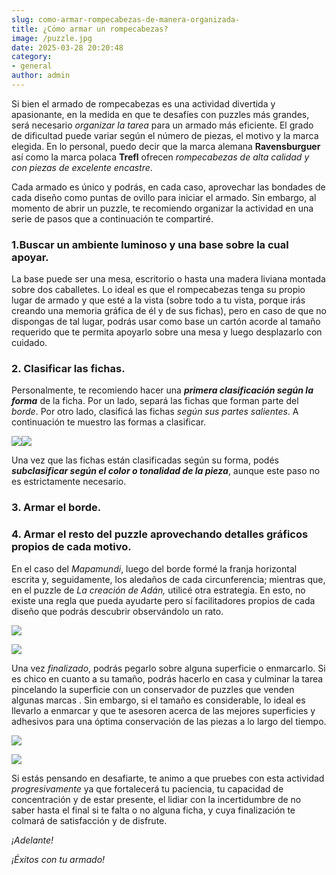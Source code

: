 ```yaml
---
slug: como-armar-rompecabezas-de-manera-organizada-
title: ¿Cómo armar un rompecabezas?
image: /puzzle.jpg
date: 2025-03-28 20:20:48
category:
- general
author: admin
---
```

Si bien el armado de rompecabezas es una actividad divertida y apasionante, en la medida en que te desafíes con puzzles más grandes, será necesario _organizar_ _la tarea_ para un armado más eficiente. El grado de dificultad puede variar según el número de piezas, el motivo y la marca elegida. En lo personal, puedo decir que la marca alemana **Ravensburguer** así como la marca polaca **Trefl** ofrecen _rompecabezas de alta calidad y con piezas de excelente encastre_.

Cada armado es único y podrás, en cada caso, aprovechar las bondades de cada diseño como puntas de ovillo para iniciar el armado. Sin embargo, al momento de abrir un puzzle, te recomiendo organizar la actividad en una serie de pasos que a continuación te compartiré.

### **1.Buscar un ambiente luminoso y una base sobre la cual apoyar.** 

La base puede ser una mesa, escritorio o hasta una madera liviana montada sobre dos caballetes. Lo ideal es que el rompecabezas tenga su propio lugar de armado y que esté a la vista (sobre todo a tu vista, porque irás creando una memoria gráfica de él y de sus fichas), pero en caso de que no dispongas de tal lugar, podrás usar como base un cartón acorde al tamaño requerido que te permita apoyarlo sobre una mesa y luego desplazarlo con cuidado.

### **2. Clasificar las fichas.**

Personalmente, te recomiendo hacer una ***primera clasificación según la forma*** de la ficha. Por un lado,  separá las fichas que forman parte del _borde_. Por otro lado, clasificá las fichas _según sus partes salientes_. A continuación te muestro las formas a clasificar.

![](/saliencias.jpg)![](/fb_img_1743204411174.jpg)

 Una vez que las fichas están clasificadas según su forma, podés ***subclasificar según el color o tonalidad de la pieza***, aunque este paso no es estrictamente necesario.





### **3. Armar el borde.**





### **4. Armar el resto del puzzle aprovechando detalles gráficos propios de cada motivo.**

En el caso del _Mapamundi_, luego del borde formé la franja horizontal escrita y, seguidamente, los aledaños de cada circunferencia; mientras que, en el puzzle de _La creación de Adán,_ utilicé otra estrategia. En esto, no existe una regla que pueda ayudarte pero sí facilitadores propios de cada diseño que podrás descubrir observándolo un rato.

![](/mapamundi.jpg)

![](/fb_img_1743204458773.jpg)

Una vez _finalizado_, podrás pegarlo sobre alguna superficie o enmarcarlo. Si es chico en cuanto a su tamaño, podrás hacerlo en casa y culminar la tarea pincelando la superficie con un conservador de puzzles que venden algunas marcas . Sin embargo, si el tamaño es considerable, lo ideal es llevarlo a enmarcar y que te asesoren acerca de las mejores superficies y adhesivos para una óptima conservación de las piezas a lo largo del tiempo.

![](/fb_img_1743204570630.jpg)

![](/fb_img_1743204673678.jpg)

Si estás pensando en desafiarte,  te animo a que pruebes con esta actividad _progresivamente_ ya que fortalecerá tu paciencia, tu capacidad de concentración y de estar presente, el lidiar con la incertidumbre de no saber hasta el final si te falta o no alguna ficha, y cuya finalización  te colmará de satisfacción y de disfrute.

_¡Adelante!_

_¡Éxitos con tu armado!_
